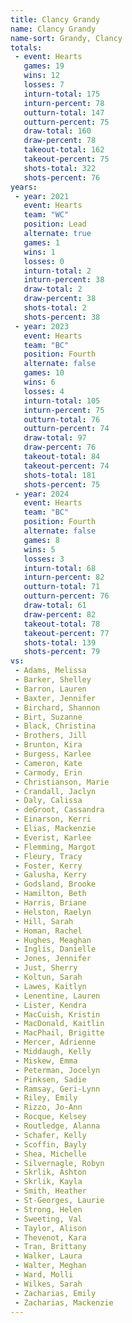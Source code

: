 ```yaml
---
title: Clancy Grandy
name: Clancy Grandy
name-sort: Grandy, Clancy
totals:
 - event: Hearts
   games: 19
   wins: 12
   losses: 7
   inturn-total: 175
   inturn-percent: 78
   outturn-total: 147
   outturn-percent: 75
   draw-total: 160
   draw-percent: 78
   takeout-total: 162
   takeout-percent: 75
   shots-total: 322
   shots-percent: 76
years:
 - year: 2021
   event: Hearts
   team: "WC"
   position: Lead
   alternate: true
   games: 1
   wins: 1
   losses: 0
   inturn-total: 2
   inturn-percent: 38
   draw-total: 2
   draw-percent: 38
   shots-total: 2
   shots-percent: 38
 - year: 2023
   event: Hearts
   team: "BC"
   position: Fourth
   alternate: false
   games: 10
   wins: 6
   losses: 4
   inturn-total: 105
   inturn-percent: 75
   outturn-total: 76
   outturn-percent: 74
   draw-total: 97
   draw-percent: 76
   takeout-total: 84
   takeout-percent: 74
   shots-total: 181
   shots-percent: 75
 - year: 2024
   event: Hearts
   team: "BC"
   position: Fourth
   alternate: false
   games: 8
   wins: 5
   losses: 3
   inturn-total: 68
   inturn-percent: 82
   outturn-total: 71
   outturn-percent: 76
   draw-total: 61
   draw-percent: 82
   takeout-total: 78
   takeout-percent: 77
   shots-total: 139
   shots-percent: 79
vs:
 - Adams, Melissa
 - Barker, Shelley
 - Barron, Lauren
 - Baxter, Jennifer
 - Birchard, Shannon
 - Birt, Suzanne
 - Black, Christina
 - Brothers, Jill
 - Brunton, Kira
 - Burgess, Karlee
 - Cameron, Kate
 - Carmody, Erin
 - Christianson, Marie
 - Crandall, Jaclyn
 - Daly, Calissa
 - deGroot, Cassandra
 - Einarson, Kerri
 - Elias, Mackenzie
 - Everist, Karlee
 - Flemming, Margot
 - Fleury, Tracy
 - Foster, Kerry
 - Galusha, Kerry
 - Godsland, Brooke
 - Hamilton, Beth
 - Harris, Briane
 - Helston, Raelyn
 - Hill, Sarah
 - Homan, Rachel
 - Hughes, Meaghan
 - Inglis, Danielle
 - Jones, Jennifer
 - Just, Sherry
 - Koltun, Sarah
 - Lawes, Kaitlyn
 - Lenentine, Lauren
 - Lister, Kendra
 - MacCuish, Kristin
 - MacDonald, Kaitlin
 - MacPhail, Brigitte
 - Mercer, Adrienne
 - Middaugh, Kelly
 - Miskew, Emma
 - Peterman, Jocelyn
 - Pinksen, Sadie
 - Ramsay, Geri-Lynn
 - Riley, Emily
 - Rizzo, Jo-Ann
 - Rocque, Kelsey
 - Routledge, Alanna
 - Schafer, Kelly
 - Scoffin, Bayly
 - Shea, Michelle
 - Silvernagle, Robyn
 - Skrlik, Ashton
 - Skrlik, Kayla
 - Smith, Heather
 - St-Georges, Laurie
 - Strong, Helen
 - Sweeting, Val
 - Taylor, Alison
 - Thevenot, Kara
 - Tran, Brittany
 - Walker, Laura
 - Walter, Meghan
 - Ward, Molli
 - Wilkes, Sarah
 - Zacharias, Emily
 - Zacharias, Mackenzie
---
```


